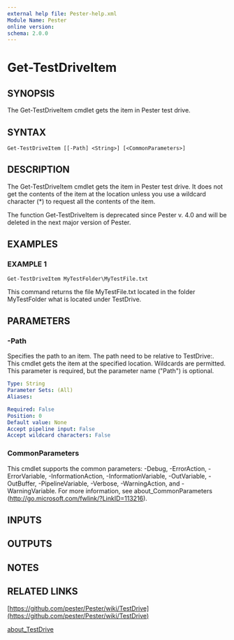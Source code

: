 ```yaml
---
external help file: Pester-help.xml
Module Name: Pester
online version:
schema: 2.0.0
---
```


# Get-TestDriveItem

## SYNOPSIS

The Get-TestDriveItem cmdlet gets the item in Pester test drive.

## SYNTAX

```
Get-TestDriveItem [[-Path] <String>] [<CommonParameters>]
```

## DESCRIPTION

The Get-TestDriveItem cmdlet gets the item in Pester test drive.
It does not
get the contents of the item at the location unless you use a wildcard
character (\*) to request all the contents of the item.

The function Get-TestDriveItem is deprecated since Pester v.
4.0
and will be deleted in the next major version of Pester.

## EXAMPLES

### EXAMPLE 1

```
Get-TestDriveItem MyTestFolder\MyTestFile.txt
```

This command returns the file MyTestFile.txt located in the folder MyTestFolder
what is located under TestDrive.

## PARAMETERS

### -Path

Specifies the path to an item.
The path need to be relative to TestDrive:.
This cmdlet gets the item at the specified location.
Wildcards are permitted.
This parameter is required, but the parameter name ("Path") is optional.

```yaml
Type: String
Parameter Sets: (All)
Aliases:

Required: False
Position: 0
Default value: None
Accept pipeline input: False
Accept wildcard characters: False
```

### CommonParameters
This cmdlet supports the common parameters: -Debug, -ErrorAction, -ErrorVariable, -InformationAction, -InformationVariable, -OutVariable, -OutBuffer, -PipelineVariable, -Verbose, -WarningAction, and -WarningVariable. For more information, see about_CommonParameters (http://go.microsoft.com/fwlink/?LinkID=113216).

## INPUTS

## OUTPUTS

## NOTES

## RELATED LINKS

[https://github.com/pester/Pester/wiki/TestDrive](https://github.com/pester/Pester/wiki/TestDrive)

[about_TestDrive](about_TestDrive.md)
